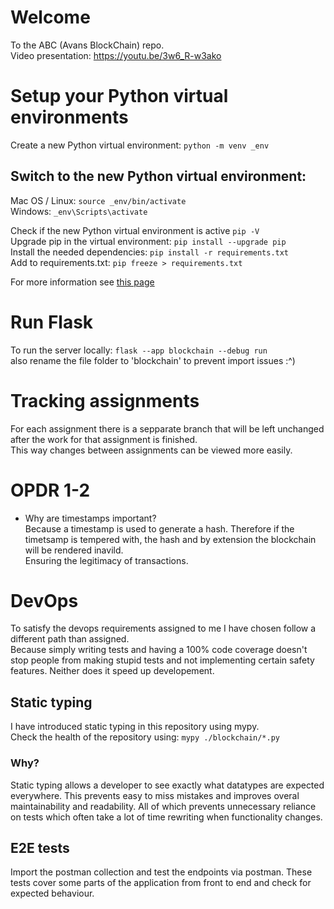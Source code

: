# Welcome

To the ABC (Avans BlockChain) repo.  
Video presentation: https://youtu.be/3w6_R-w3ako

# Setup your Python virtual environments
Create a new Python virtual environment: `python -m venv _env`  
## Switch to the new Python virtual environment:
Mac OS / Linux: `source _env/bin/activate`  
Windows: `_env\Scripts\activate`  
  
Check if the new Python virtual environment is active `pip -V`  
Upgrade pip in the virtual environment: `pip install --upgrade pip`  
Install the needed dependencies: `pip install -r requirements.txt`  
Add to requirements.txt: `pip freeze > requirements.txt`  
  
For more information see [this page](https://uoa-eresearch.github.io/eresearch-cookbook/recipe/2014/11/26/python-virtual-env/)

# Run Flask 
To run the server locally: `flask --app blockchain --debug run`  
also rename the file folder to 'blockchain' to prevent import issues :^)

# Tracking assignments
For each assignment there is a sepparate branch that will be left unchanged after the work for that assignment is finished.  
This way changes between assignments can be viewed more easily.  
  
# OPDR 1-2
- Why are timestamps important?  
Because a timestamp is used to generate a hash. Therefore if the timetsamp is tempered with, the hash and by extension the blockchain will be rendered inavild.  
Ensuring the legitimacy of transactions.

# DevOps
To satisfy the devops requirements assigned to me I have chosen follow a different path than assigned.  
Because simply writing tests and having a 100% code coverage doesn't stop people from making stupid tests and not implementing certain safety features. Neither does it speed up developement.  

## Static typing
I have introduced static typing in this repository using mypy.  
Check the health of the repository using: `mypy ./blockchain/*.py`
### Why?
Static typing allows a developer to see exactly what datatypes are expected everywhere.
This prevents easy to miss mistakes and improves overal maintainability and readability.
All of which prevents unnecessary reliance on tests which often take a lot of time rewriting when functionality changes. 

## E2E tests
Import the postman collection and test the endpoints via postman.
These tests cover some parts of the application from front to end and check for expected behaviour.
